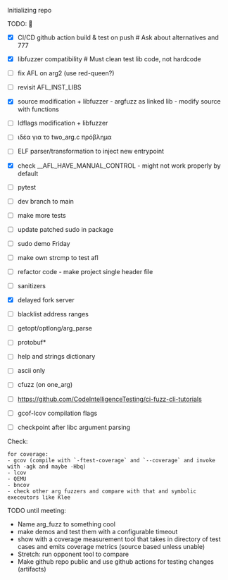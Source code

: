 Initializing repo

TODO:
👑
- [x] CI/CD github action build & test on push # Ask about alternatives and 777
- [x] libfuzzer compatibility # Must clean test lib code, not hardcode
- [ ] fix AFL on arg2 (use red-queen?)
- [ ] revisit AFL_INST_LIBS
- [x] source modification + libfuzzer - argfuzz as linked lib - modify source with functions
- [ ] ldflags modification + libfuzzer
- [ ] ιδέα για το two_arg.c πρόβλημα
- [ ] ELF parser/transformation to inject new entrypoint
- [x] check __AFL_HAVE_MANUAL_CONTROL - might not work properly by default
- [ ] pytest
- [ ] dev branch to main
- [ ] make more tests
- [ ] update patched sudo in package
- [ ] sudo demo Friday
- [ ] make own strcmp to test afl


- [ ] refactor code - make project single header file
- [ ] sanitizers
- [x] delayed fork server
- [ ] blacklist address ranges
- [ ] getopt/optlong/arg_parse
- [ ] protobuf*
- [ ] help and strings dictionary
- [ ] ascii only
- [ ] cfuzz (on one_arg)
- [ ] https://github.com/CodeIntelligenceTesting/ci-fuzz-cli-tutorials
- [ ] gcof-lcov compilation flags
- [ ] checkpoint after libc argument parsing

Check:

    for coverage:
    - gcov (compile with `-ftest-coverage` and `--coverage` and invoke with -agk and maybe -Hbq)
    - lcov
    - QEMU
    - bncov
    - check other arg fuzzers and compare with that and symbolic execeutors like Klee


TODO until meeting:
- Name arg_fuzz to something cool
- make demos and test them with a configurable timeout
- show with a coverage measurement tool that takes in directory of test cases and emits coverage metrics (source based unless unable)
- Stretch: run opponent tool to compare
- Make github repo public and use github actions for testing changes (artifacts)